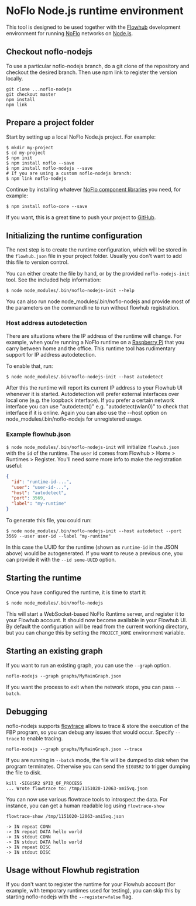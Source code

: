 NoFlo Node.js runtime environment
=================================

This tool is designed to be used together with the [Flowhub](http://flowhub.io/) development environment for running [NoFlo](http://noflojs.org/) networks on [Node.js](http://nodejs.org/).

## Checkout noflo-nodejs

To use a particular noflo-nodejs branch, do a git clone of the repository and checkout the desired branch. Then use npm link to register the version locally.

```shell
git clone ...noflo-nodejs
git checkout master
npm install
npm link
```

## Prepare a project folder

Start by setting up a local NoFlo Node.js project. For example:

```shell
$ mkdir my-project
$ cd my-project
$ npm init
$ npm install noflo --save
$ npm install noflo-nodejs --save
# If you are using a custom noflo-nodejs branch:
$ npm link noflo-nodejs
```

Continue by installing whatever [NoFlo component libraries](http://noflojs.org/library/) you need, for example:

```shell
$ npm install noflo-core --save
```

If you want, this is a great time to push your project to [GitHub](https://github.com/).

## Initializing the runtime configuration

The next step is to create the runtime configuration, which will be stored in the `flowhub.json` file in your project folder. Usually you don't want to add this file to version control.

You can either create the file by hand, or by the provided `noflo-nodejs-init` tool. See the included help information:

```shell
$ node node_modules/.bin/noflo-nodejs-init --help
```

You can also run node node_modules/.bin/noflo-nodejs and provide most of the parameters on the commandline to run without flowhub registration.

### Host address autodetection

There are situations where the IP address of the runtime will change. For example, when you're running a NoFlo runtime on a [Raspberry Pi](http://www.raspberrypi.org/) that you carry between home and the office. This runtime tool has rudimentary support for IP address autodetection.

To enable that, run:

```shell
$ node node_modules/.bin/noflo-nodejs-init --host autodetect
```

After this the runtime will report its current IP address to your Flowhub UI whenever it is started.
Autodetection will prefer external interfaces over local one (e.g. the loopback interface).
If you prefer a certain network interface you can use "autodetect(<iface>)" e.g.
"autodetect(wlan0)" to check that interface if it is online. Again you can also use the
--host option on node_modules/.bin/noflo-nodejs for unregistered usage.

### Example flowhub.json

`$ node node_modules/.bin/noflo-nodejs-init` will initialize `flowhub.json` with the `id` of the runtime. The `user` id comes from Flowhub > Home > Runtimes > Register. You'll need some more info to make the registration useful:
```json
{
  "id": "runtime-id-...",
  "user": "user-id-...",
  "host": "autodetect",
  "port": 3569,
  "label": "my-runtime"
}
```

To generate this file, you could run:

```shell
$ node node_modules/.bin/noflo-nodejs-init --host autodetect --port 3569 --user user-id --label "my-runtime"
```

In this case the UUID for the runtime (shown as `runtime-id` in the JSON above) would be autogenerated. If you want to reuse a previous one, you can provide it with the `--id some-UUID` option.

## Starting the runtime

Once you have configured the runtime, it is time to start it:

```shell
$ node node_modules/.bin/noflo-nodejs
```

This will start a WebSocket-based NoFlo Runtime server, and register it to your Flowhub account.
It should now become available in your Flowhub UI. By default the configuration will be read from the current working directory,
but you can change this by setting the `PROJECT_HOME` environment variable.

## Starting an existing graph

If you want to run an existing graph, you can use the `--graph` option.

    noflo-nodejs --graph graphs/MyMainGraph.json

If you want the process to exit when the network stops, you can pass `--batch`.

## Debugging

noflo-nodejs supports [flowtrace](https://github.com/flowbased/flowtrace) allows to trace & store the execution of the FBP program,
so you can debug any issues that would occur. Specify `--trace` to enable tracing.

    noflo-nodejs --graph graphs/MyMainGraph.json --trace

If you are running in `--batch` mode, the file will be dumped to disk when the program terminates.
Otherwise you can send the `SIGUSR2` to trigger dumping the file to disk.

    kill -SIGUSR2 $PID_OF_PROCESS
    ... Wrote flowtrace to: /tmp/1151020-12063-ami5vq.json

You can now use various flowtrace tools to introspect the data.
For instance, you can get a human readable log using `flowtrace-show`

    flowtrace-show /tmp/1151020-12063-ami5vq.json

    -> IN repeat CONN
    -> IN repeat DATA hello world
    -> IN stdout CONN
    -> IN stdout DATA hello world
    -> IN repeat DISC
    -> IN stdout DISC

## Usage without Flowhub registration

If you don't want to register the runtime for your Flowhub account (for example, with temporary runtimes used for testing),
you can skip this by starting noflo-nodejs with the `--register=false` flag.
